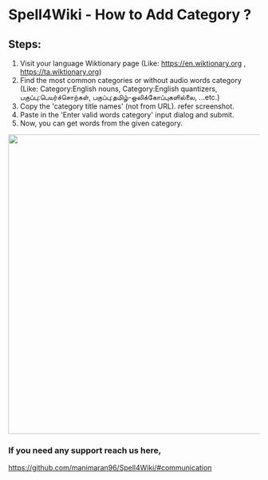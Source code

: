 Spell4Wiki - How to Add Category ?
==================================

## Steps: 
1. Visit your language Wiktionary page (Like: https://en.wiktionary.org , https://ta.wiktionary.org)
2. Find the most common categories or without audio words category (Like: Category:English nouns, Category:English quantizers, பகுப்பு:பெயர்ச்சொற்கள், பகுப்பு:தமிழ்-ஒலிக்கோப்புகளில்லை, ...etc.)
3. Copy the 'category title names' (not from URL). refer screenshot.
4. Paste in the 'Enter valid words category' input dialog and submit.
5. Now, you can get words from the given category.

<img src="https://raw.githubusercontent.com/manimaran96/Spell4Wiki/master/files/assets/screenshots/how_to_add_category_1.png" width="600"/></p></kbd>

### If you need any support reach us here,
https://github.com/manimaran96/Spell4Wiki/#communication
